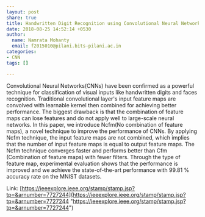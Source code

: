 ```yaml
---
layout: post
share: true
title: Handwritten Digit Recognition using Convolutional Neural Networks
date: 2018-08-25 14:52:14 +0530
author:
  name: Namrata Mohanty
  email: f2015010@pilani.bits-pilani.ac.in
categories:
- CNN
tags: []

---
```

Convolutional Neural Networks(CNNs) have been confirmed as a powerful technique for classification of visual inputs like handwritten digits and faces recognition. Traditional convolutional layer's input feature maps are convolved with learnable kernel then combined for achieving better performance. The biggest drawback is that the combination of feature maps can lose features and do not apply well to large-scale neural networks. In this paper, we introduce Ncfm(No combination of feature maps), a novel technique to improve the performance of CNNs. By applying Ncfm technique, the input feature maps are not combined, which implies that the number of input feature maps is equal to output feature maps. The Ncfm technique converges faster and performs better than Cfm (Combination of feature maps) with fewer filters. Through the type of feature map, experimental evaluation shows that the performance is improved and we achieve the state-of-the-art performance with 99.81 % accuracy rate on the MNIST datasets.   

Link: [https://ieeexplore.ieee.org/stamp/stamp.jsp?tp=&arnumber=7727244](https://ieeexplore.ieee.org/stamp/stamp.jsp?tp=&arnumber=7727244 "https://ieeexplore.ieee.org/stamp/stamp.jsp?tp=&arnumber=7727244")
